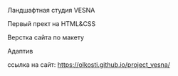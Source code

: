 Ландшафтная студия VESNA

Первый прект на HTML&CSS


Верстка сайта по  макету


Адаптив


ссылка на сайт: https://olkosti.github.io/project_vesna/
